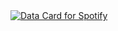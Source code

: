 

<a href="https://data-card-for-spotify.herokuapp.com/card?user_id=gtavernini22">
  <img src="https://data-card-for-spotify.herokuapp.com/api/card?user_id=gtavernini22" alt="Data Card for Spotify">
</a>
